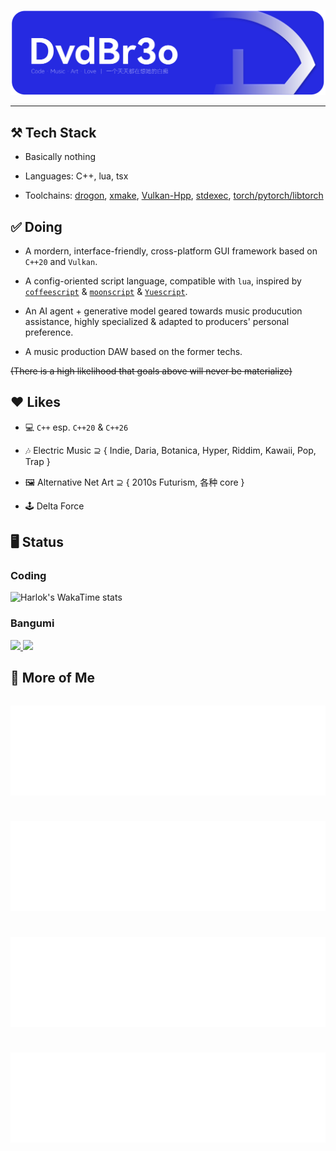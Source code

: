 ![](assets/svg/banner.svg)

---

## ⚒️ Tech Stack

- Basically nothing

- Languages: C++, lua, tsx

- Toolchains: [drogon](https://github.com/drogonframework/drogon), [xmake](https://github.com/xmake-io/xmake), [Vulkan-Hpp](https://github.com/KhronosGroup/Vulkan-Hpp), [stdexec](https://github.com/NVIDIA/stdexec), [torch/pytorch/libtorch](https://github.com/pytorch/pytorch)

## ✅ Doing

- A mordern, interface-friendly, cross-platform GUI framework based on `C++20` and `Vulkan`.

- A config-oriented script language, compatible with `lua`, inspired by [`coffeescript`](https://coffeescript.org/) & [`moonscript`](https://moonscript.org/) & [`Yuescript`](https://yuescript.org/).

- An AI agent + generative model geared towards music producution assistance, highly specialized & adapted to producers' personal preference.

- A music production DAW based on the former techs.

~~(There is a high likelihood that goals above will never be materialize)~~

## ❤️ Likes

- 💻 `C++` esp. `C++20` & `C++26`

- 🎶 Electric Music ⊇ \{ Indie, Daria, Botanica, Hyper, Riddim, Kawaii, Pop, Trap \}

- 🖼️ Alternative Net Art ⊇ \{ 2010s Futurism, 各种 core \}

- 🕹️ Delta Force

## 🖥️ Status

### Coding

![Harlok's WakaTime stats](https://github-readme-stats.vercel.app/api/wakatime?username=@DvdBr3o&layout=compact)

### Bangumi

<div align="left">
    <a href="https://bgm.tv/user/dvdbr3o">
        <img src="http://113.45.235.142:12301/details?username=dvdbr3o&collection_type=2&width=200&title=%E2%9C%85I%27ve%20watched" width="48%"/>
    </a>
    <a href="https://bgm.tv/user/dvdbr3o">
        <img src="http://113.45.235.142:12301/details?username=dvdbr3o&collection_type=3&width=200&title=%F0%9F%91%80I%27m%20watching" width="48%"/>
    </a>
</div>
  
## 🔗 More of Me

<div style="display: grid; gap: 10px; grid-template-columns: repeat(auto-fit, minmax(270px, 1fr));">

[![](partials/cardlinks/blog.svg)](https://blog.dvdbr3o.top/)

[![](partials/cardlinks/zhihu.svg)](https://www.zhihu.com/people/davidbro)

[![](partials/cardlinks/mastodon.svg)](https://mastodon.social/@dvdbr3o)

[![](partials/cardlinks/bilibili.svg)](https://space.bilibili.com/357237146)

</div>
